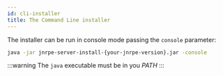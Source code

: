 ```yaml
---
id: cli-installer
title: The Command Line installer
---
```


The installer can be run in console mode passing the `console` parameter:

```bash
java -jar jnrpe-server-install-{your-jnrpe-version}.jar -console
```

:::warning
The `java` executable must be in you _PATH_
:::